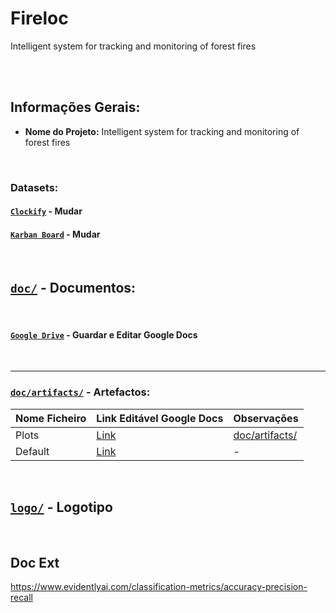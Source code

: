 # Fireloc
Intelligent system for tracking and
monitoring of forest fires

<br>

<br>

## Informações Gerais:
- **Nome do Projeto:** Intelligent system for tracking and
monitoring of forest fires


<br>

### Datasets:


#### [`Clockify`](https://app.clockify.me/dashboard) - Mudar


#### [`Karban Board`](https://github.com/users/rafag00/projects/1) - Mudar

<br>



## [`doc/`](doc/) - Documentos:

<br>

#### [`Google Drive`](https://drive.google.com/drive/folders/12P4iOsif05OP7BCPvBFJg49i8YX9N7cp?usp=sharing) - Guardar e Editar Google Docs

<br>

---

### [`doc/artifacts/`](doc/artifacts/) - Artefactos:

| Nome Ficheiro | Link Editável Google Docs | Observações |
| ------------- | ------------- | ------------- |
| Plots | [Link](https://docs.google.com/document/d/13i_mYp9PHkETkbOD2LwXYszvO4M-7lRd-wW-ELyMDCk/edit?usp=sharing) | [doc/artifacts/](doc/artifacts/) |
| Default | [Link](https://docs.google.com/document/d/1T8bLwElkZBmoBA6Du1SepZzTFtTGWta2f99TtFZRJW0/edit?usp=sharing) | - |

<br>

## [`logo/`](logo/) - Logotipo

<br>


## Doc Ext
https://www.evidentlyai.com/classification-metrics/accuracy-precision-recall


